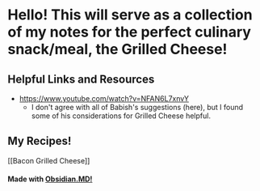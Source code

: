 
# Hello! This will serve as a collection of my notes for the perfect culinary snack/meal, the Grilled Cheese!

## Helpful Links and Resources
- https://www.youtube.com/watch?v=NFAN6L7xnvY
	- I don't agree with all of Babish's suggestions (here), but I found some of his considerations for Grilled Cheese helpful.

## My Recipes!
[[Bacon Grilled Cheese]]


#### Made with [Obsidian.MD!](https://obsidian.md/) 